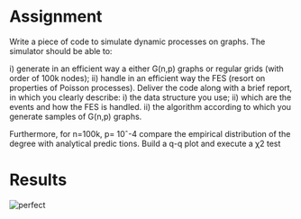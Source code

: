 # Assignment 

Write a piece of code to simulate dynamic processes on graphs. The simulator should be able to:
 
 i) generate in an efficient way a either G(n,p) graphs or regular grids (with order of 100k nodes);
 ii) handle in an efficient way the FES (resort on properties of Poisson processes).
 Deliver the code along with a brief report, in which you clearly describe:
 i) the data structure you use;
 ii) which are the events and how the FES is handled.
 ii) the algorithm according to which you generate samples of G(n,p) graphs.
 
 Furthermore, for n=100k, p= 10ˆ-4 compare the empirical distribution of the degree with analytical predic
tions. Build a q-q plot and execute a χ2 test

# Results

![perfect](https://github.com/user-attachments/assets/8b641f84-b98b-4d30-839e-f2254a1c8c4b)


